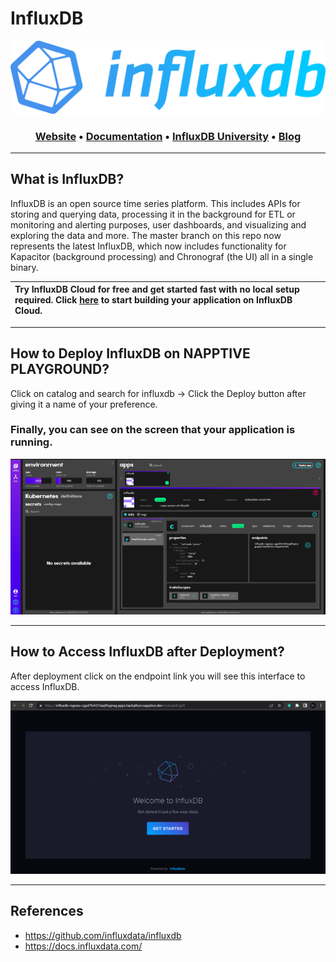 # InfluxDB

![eInfluxDB Logo](https://github.com/Shruti-Mishra27/Napptive-Hackathon/blob/main/logoInfluxDB.png?raw=true)

<h3 align="center">
    <b><a href="https://www.influxdata.com/">Website</a></b>
    •
    <a href="https://docs.influxdata.com/">Documentation</a>
    •
    <a href="https://university.influxdata.com/">InfluxDB University</a>
    •
    <a href="https://www.influxdata.com/blog/">Blog</a>
</h3>

---

## What is InfluxDB?

InfluxDB is an open source time series platform. This includes APIs for storing and querying data, processing it in the background for ETL or monitoring and alerting purposes, user dashboards, and visualizing and exploring the data and more. The master branch on this repo now represents the latest InfluxDB, which now includes functionality for Kapacitor (background processing) and Chronograf (the UI) all in a single binary.

| Try **InfluxDB Cloud** for free and get started fast with no local setup required. Click [**here**](https://cloud2.influxdata.com/signup) to start building your application on InfluxDB Cloud. |
|:------|

---

## How to Deploy InfluxDB on NAPPTIVE PLAYGROUND?

Click on catalog and search for influxdb -> Click the Deploy button after giving it a name of your preference.

### Finally, you can see on the screen that your application is running.

![Application Running](https://github.com/Shruti-Mishra27/Napptive-Hackathon/blob/main/AppRunning.png?raw=true)

---

## How to Access InfluxDB after Deployment?

After deployment click on the endpoint link you will see this interface to access InfluxDB.

![Web App Interface](https://github.com/Shruti-Mishra27/Napptive-Hackathon/blob/main/WebOpening.png?raw=true)

---

## References

- https://github.com/influxdata/influxdb
- https://docs.influxdata.com/
